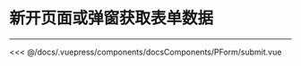 # 新开页面或弹窗获取表单数据

---

<common-code-format>
  <docsComponents-PForm-submit slot="source"></docsComponents-PForm-submit>

<<< @/docs/.vuepress/components/docsComponents/PForm/submit.vue
</common-code-format>
